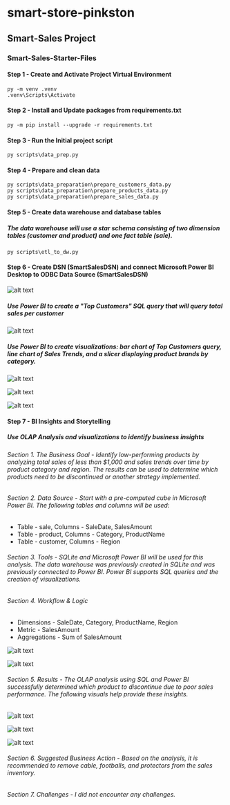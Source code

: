 # smart-store-pinkston
## Smart-Sales Project

### Smart-Sales-Starter-Files
#### Step 1 - Create and Activate Project Virtual Environment
```shell
py -m venv .venv
.venv\Scripts\Activate
```

#### Step 2 - Install and Update packages from requirements.txt
```shell
py -m pip install --upgrade -r requirements.txt
```

#### Step 3 - Run the Initial project script
```shell
py scripts\data_prep.py
```

#### Step 4 - Prepare and clean data
```shell
py scripts\data_preparation\prepare_customers_data.py
py scripts\data_preparation\prepare_products_data.py
py scripts\data_preparation\prepare_sales_data.py
```

#### Step 5 - Create data warehouse and database tables
##### The data warehouse will use a star schema consisting of two dimension tables (customer and product) and one fact table (sale).
```shell
py scripts\etl_to_dw.py
```

#### Step 6 - Create DSN (SmartSalesDSN) and connect Microsoft Power BI Desktop to ODBC Data Source (SmartSalesDSN)

![alt text](model_view.png)

##### Use Power BI to create a "Top Customers" SQL query that will query total sales per customer

![alt text](query_results.png)

##### Use Power BI to create visualizations:  bar chart of Top Customers query, line chart of Sales Trends, and a slicer displaying product brands by category.

![alt text](chart1.png)

![alt text](chart2.png)

![alt text](chart3.png)

#### Step 7 - BI Insights and Storytelling
##### Use OLAP Analysis and visualizations to identify business insights
###### Section 1. The Business Goal - Identify low-performing products by analyzing total sales of less than $1,000 and sales trends over time by product category and region. The results can be used to determine which products need to be discontinued or another strategy implemented.

###### Section 2. Data Source - Start with a pre-computed cube in Microsoft Power BI. The following tables and columns will be used:
* Table - sale, Columns - SaleDate, SalesAmount
* Table - product, Columns - Category, ProductName
* Table - customer, Columns - Region

###### Section 3. Tools - SQLite and Microsoft Power BI will be used for this analysis. The data warehouse was previously created in SQLite and was previously connected to Power BI. Power BI supports SQL queries and the creation of visualizations.

###### Section 4. Workflow & Logic
* Dimensions - SaleDate, Category, ProductName, Region
* Metric - SalesAmount
* Aggregations - Sum of SalesAmount

![alt text](total_sales_by_date.png)

![alt text](total_sales_by_date_product.png)

###### Section 5. Results - The OLAP analysis using SQL and Power BI successfully determined which product to discontinue due to poor sales performance. The following visuals help provide these insights.

![alt text](sum_total_sales_category.png)

![alt text](sum_total_sales_month.png)

![alt text](sum_total_sales_product.png)

###### Section 6. Suggested Business Action - Based on the analysis, it is recommended to remove cable, footballs, and protectors from the sales inventory.

###### Section 7. Challenges - I did not encounter any challenges.